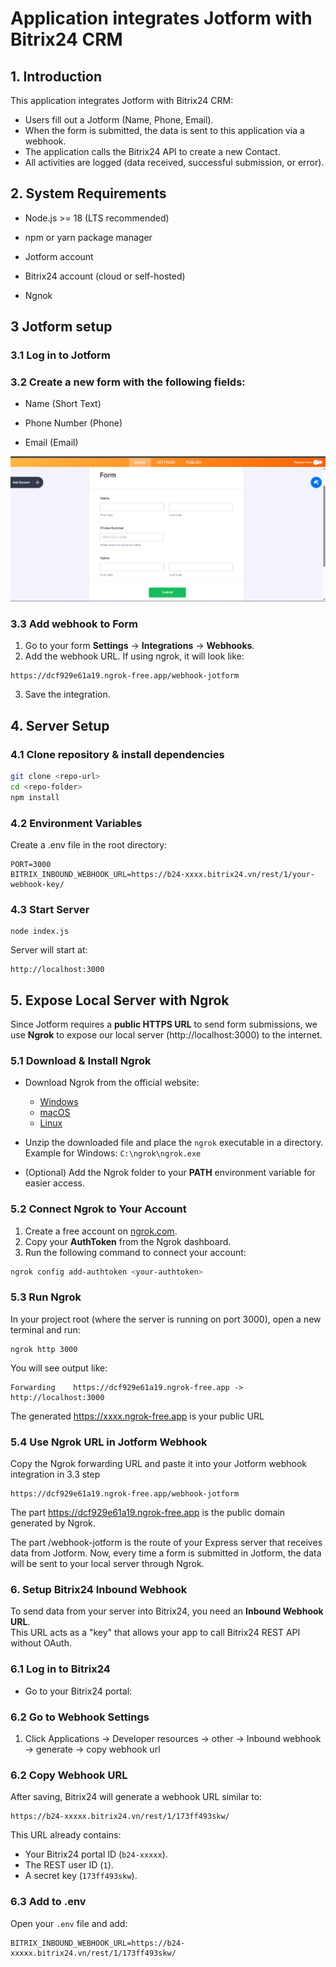 # Application integrates Jotform with Bitrix24 CRM
## 1. Introduction
This application integrates Jotform with Bitrix24 CRM:
- Users fill out a Jotform (Name, Phone, Email).
- When the form is submitted, the data is sent to this application via a webhook.
- The application calls the Bitrix24 API to create a new Contact.
- All activities are logged (data received, successful submission, or error).

## 2. System Requirements

- Node.js >= 18 (LTS recommended)

- npm or yarn package manager

- Jotform account

- Bitrix24 account (cloud or self-hosted)

- Ngnok 

## 3 Jotform setup 

### 3.1 Log in to Jotform

### 3.2 Create a new form with the following fields:

- Name (Short Text)

- Phone Number (Phone)

- Email (Email)

![alt text](image.png)

### 3.3 Add webhook to Form
1. Go to your form **Settings** → **Integrations** → **Webhooks**.
2. Add the webhook URL. If using ngrok, it will look like:
```
https://dcf929e61a19.ngrok-free.app/webhook-jotform
```
3. Save the integration.

## 4. Server Setup

### 4.1 Clone repository & install dependencies
```bash
git clone <repo-url>
cd <repo-folder>
npm install
```

### 4.2 Environment Variables
Create a .env file in the root directory:

```
PORT=3000
BITRIX_INBOUND_WEBHOOK_URL=https://b24-xxxx.bitrix24.vn/rest/1/your-webhook-key/

```

### 4.3 Start Server

```
node index.js
```
Server will start at:
```
http://localhost:3000
```

## 5. Expose Local Server with Ngrok

Since Jotform requires a **public HTTPS URL** to send form submissions, we use **Ngrok** to expose our local server (http://localhost:3000) to the internet.

### 5.1 Download & Install Ngrok

- Download Ngrok from the official website:
  - [Windows](https://ngrok.com/downloads/windows?tab=download)  
  - [macOS](https://ngrok.com/downloads/mac)  
  - [Linux](https://ngrok.com/downloads/linux)  

- Unzip the downloaded file and place the `ngrok` executable in a directory.  
  Example for Windows: `C:\ngrok\ngrok.exe`

- (Optional) Add the Ngrok folder to your **PATH** environment variable for easier access.

### 5.2 Connect Ngrok to Your Account
1. Create a free account on [ngrok.com](https://ngrok.com/).  
2. Copy your **AuthToken** from the Ngrok dashboard.  
3. Run the following command to connect your account:

```bash
ngrok config add-authtoken <your-authtoken>
```
### 5.3 Run Ngrok

In your project root (where the server is running on port 3000), open a new terminal and run:

```
ngrok http 3000
```

You will see output like:

```
Forwarding    https://dcf929e61a19.ngrok-free.app -> http://localhost:3000
```
The generated https://xxxx.ngrok-free.app is your public URL

### 5.4 Use Ngrok URL in Jotform Webhook

Copy the Ngrok forwarding URL and paste it into your Jotform webhook integration in 3.3 step
```
https://dcf929e61a19.ngrok-free.app/webhook-jotform
```
The part https://dcf929e61a19.ngrok-free.app is the public domain generated by Ngrok.

The part /webhook-jotform is the route of your Express server that receives data from Jotform.
Now, every time a form is submitted in Jotform, the data will be sent to your local server through Ngrok.


### 6. Setup Bitrix24 Inbound Webhook

To send data from your server into Bitrix24, you need an **Inbound Webhook URL**.  
This URL acts as a "key" that allows your app to call Bitrix24 REST API without OAuth.

### 6.1 Log in to Bitrix24
- Go to your Bitrix24 portal:  
### 6.2 Go to Webhook Settings
1. Click Applications -> Developer resources -> other -> Inbound webhook -> generate -> copy webhook url

### 6.2 Copy Webhook URL
After saving, Bitrix24 will generate a webhook URL similar to:

```
https://b24-xxxxx.bitrix24.vn/rest/1/173ff493skw/
```
This URL already contains:
- Your Bitrix24 portal ID (`b24-xxxxx`).
- The REST user ID (`1`).
- A secret key (`173ff493skw`).

### 6.3 Add to .env
Open your `.env` file and add:
```
BITRIX_INBOUND_WEBHOOK_URL=https://b24-xxxxx.bitrix24.vn/rest/1/173ff493skw/
```
